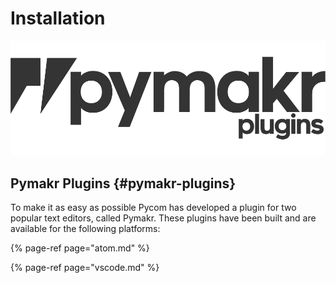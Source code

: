 # Installation

![](../../.gitbook/assets/pymakr-logo%20%281%29.png)

## Pymakr Plugins {#pymakr-plugins}

To make it as easy as possible Pycom has developed a plugin for two popular text editors, called Pymakr. These plugins have been built and are available for the following platforms:

{% page-ref page="atom.md" %}

{% page-ref page="vscode.md" %}

